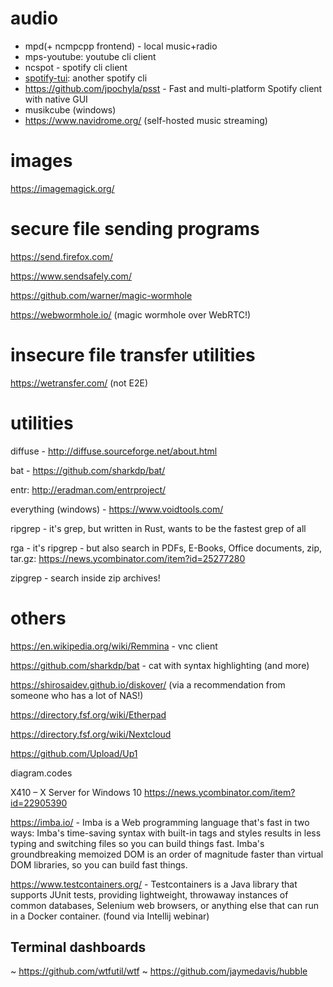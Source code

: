 # audio
- mpd(+ ncmpcpp frontend) - local music+radio
- mps-youtube: youtube cli client
- ncspot - spotify cli client
- [spotify-tui](https://github.com/Rigellute/spotify-tui): another spotify cli
- https://github.com/jpochyla/psst - Fast and multi-platform Spotify client with native GUI
- musikcube (windows)
- https://www.navidrome.org/ (self-hosted music streaming)

# images

https://imagemagick.org/

# secure file sending programs
https://send.firefox.com/

https://www.sendsafely.com/

https://github.com/warner/magic-wormhole

https://webwormhole.io/ (magic wormhole over WebRTC!)

# insecure file transfer utilities

https://wetransfer.com/ (not E2E)



# utilities
diffuse - http://diffuse.sourceforge.net/about.html

bat - https://github.com/sharkdp/bat/

entr: http://eradman.com/entrproject/

everything (windows) - https://www.voidtools.com/

ripgrep - it's grep, but written in Rust, wants to be the fastest grep of all

rga - it's ripgrep - but also search in PDFs, E-Books, Office documents, zip, tar.gz: https://news.ycombinator.com/item?id=25277280

zipgrep - search inside zip archives!



# others

https://en.wikipedia.org/wiki/Remmina - vnc client

https://github.com/sharkdp/bat - cat with syntax highlighting (and more)

https://shirosaidev.github.io/diskover/ (via a recommendation from someone who has a lot of NAS!)

https://directory.fsf.org/wiki/Etherpad

https://directory.fsf.org/wiki/Nextcloud

https://github.com/Upload/Up1

diagram.codes

X410 – X Server for Windows 10 https://news.ycombinator.com/item?id=22905390

https://imba.io/ - Imba is a Web programming language that's fast in two ways: Imba's time-saving syntax with built-in tags and styles results in less typing and switching files so you can build things fast. Imba's groundbreaking memoized DOM is an order of magnitude faster than virtual DOM libraries, so you can build fast things.

https://www.testcontainers.org/ - Testcontainers is a Java library that supports JUnit tests, providing lightweight, throwaway instances of common databases, Selenium web browsers, or anything else that can run in a Docker container. (found via Intellij webinar)

## Terminal dashboards
~ https://github.com/wtfutil/wtf
~ https://github.com/jaymedavis/hubble